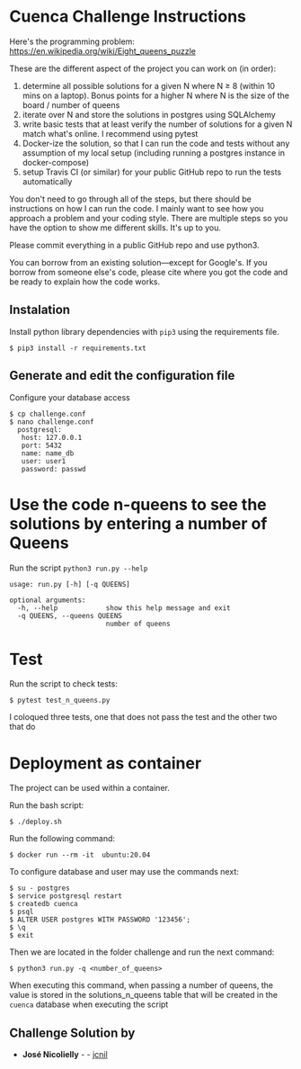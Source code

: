 # Cuenca Challenge Instructions

Here's the programming problem: https://en.wikipedia.org/wiki/Eight_queens_puzzle

These are the different aspect of the project you can work on (in order):
1. determine all possible solutions for a given N where N ≥ 8 (within 10 mins on a laptop). Bonus points for a higher N where N is the size of the board / number of queens
2. iterate over N and store the solutions in postgres using SQLAlchemy
3. write basic tests that at least verify the number of solutions for a given N match what's online. I recommend using pytest
4. Docker-ize the solution, so that I can run the code and tests without any assumption of my local setup (including running a postgres instance in docker-compose)
5. setup Travis CI (or similar) for your public GitHub repo to run the tests automatically

You don't need to go through all of the steps, but there should be instructions on how I can run the code. I mainly want to see how you approach a problem and your coding style. There are multiple steps so you have the option to show me different skills. It's up to you.

Please commit everything in a public GitHub repo and use python3.

You can borrow from an existing solution—except for Google's. If you borrow from someone else's code, please cite where you got the code and be ready to explain how the code works.

## Instalation

Install python library dependencies with `pip3` using the requirements file.

	$ pip3 install -r requirements.txt

## Generate and edit the configuration file

Configure your database access

	$ cp challenge.conf
	$ nano challenge.conf
	  postgresql:
       host: 127.0.0.1
       port: 5432
       name: name_db
       user: user1
       password: passwd

# Use the code n-queens to see the solutions by entering a number of Queens

Run the script `python3 run.py --help`

```
usage: run.py [-h] [-q QUEENS]

optional arguments:
  -h, --help            show this help message and exit
  -q QUEENS, --queens QUEENS
                        number of queens

```

# Test

Run the script to check tests:

	$ pytest test_n_queens.py

I coloqued three tests, one that does not pass the test and the other two that do

# Deployment as container

The project can be used within a container.

Run the bash script:

	$ ./deploy.sh

Run the following command:

	$ docker run --rm -it  ubuntu:20.04

To configure database and user may use the commands next:

	$ su - postgres
	$ service postgresql restart
	$ createdb cuenca
	$ psql
	$ ALTER USER postgres WITH PASSWORD '123456';
	$ \q
	$ exit

Then we are located in the folder challenge and run the next command:

	$ python3 run.py -q <number_of_queens>

When executing this command, when passing a number of queens, the value is stored in the solutions_n_queens table that will be created in the `cuenca` database when executing the script

## Challenge Solution by

* **José Nicolielly** - - [jcnil](https://github.com/jcnil/ChallengeCuenca)

